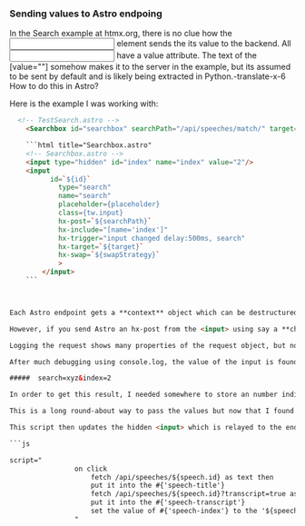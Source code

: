### Sending values to Astro endpoing

In the Search example at htmx.org, there is no clue how the <input> element sends the its value to the backend.  All <input> have a value attribute.   The text of the [value=""] somehow makes it to the server in the example, but its assumed to be sent by default and is likely being extracted in Python.-translate-x-6
How to do this in Astro?

Here is the example I was working with:

```html title="TestSearch.astro"
  <!-- TestSearch.astro -->
	<Searchbox id="searchbox" searchPath="/api/speeches/match/" target="#speech-transcript" swapStrategy="innerHTML" />

	```html title="Searchbox.astro"
	<!-- Searchbox.astro -->
	<input type="hidden" id="index" name="index" value="2"/>
	<input
		  id=`${id}`
			type="search"
			name="search"
			placeholder={placeholder}
			class={tw.input}
			hx-post=`${searchPath}`
			hx-include="[name='index']"
			hx-trigger="input changed delay:500ms, search"
			hx-target=`${target}`
			hx-swap=`${swapStrategy}`
			>
		</input>
	```



Each Astro endpoint gets a **context** object which can be destructured into {request, url, params, cookies, locals, session}

However, if you send Astro an hx-post from the <input> using say a **change** event, where is the [value=""]? 

Logging the request shows many properties of the request object, but no **value**.  The **params** is empty and the **url** just contains the path without the data of the <input> element.

After much debugging using console.log, the value of the input is found in logging the request.text() yielding

#####  search=xyz&index=2

In order to get this result, I needed somewhere to store an number indicating the array index for the speech I was looking up.   I used a hidden <input> for lack of a better idea.  Then I included the value of that input into the request using hx-include="[name='index']" (using an attribute selector syntax to identify the correct element)

This is a long round-about way to pass the values but now that I found this, I can split the string returned by request.text() and use these for returng a hypermedia response.

This script then updates the hidden <input> which is relayed to the endpoint by hx-include

```js

script="
				on click 
					fetch /api/speeches/${speech.id} as text then 
					put it into the #{'speech-title'}
					fetch /api/speeches/${speech.id}?transcript=true as html then 
					put it into the #{'speech-transcript'}
					set the value of #{'speech-index'} to the '${speech.id}'
				"

```